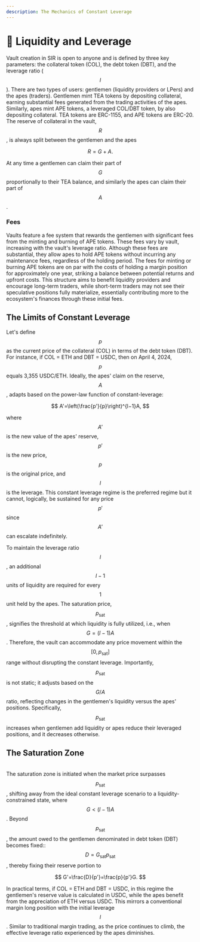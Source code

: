 ```yaml
---
description: The Mechanics of Constant Leverage
---
```


# 🫗 Liquidity and Leverage

Vault creation in SIR is open to anyone and is defined by three key parameters: the collateral token (COL), the debt token (DBT), and the leverage ratio ($$l$$). There are two types of users: gentlemen  (liquidity providers or LPers) and the apes (traders). Gentlemen mint TEA tokens by depositing collateral, earning substantial fees generated from the trading activities of the apes. Similarly, apes mint APE tokens, a leveraged COL/DBT token, by also depositing collateral. TEA tokens are ERC-1155, and APE tokens are ERC-20. The reserve of collateral in the vault, $$R$$, is always split between the gentlemen and the apes

$$
R=G+A.
$$

At any time a gentlemen can claim their part of $$G$$ proportionally to their TEA balance, and similarly the apes can claim their part of $$A$$.&#x20;

### Fees

Vaults feature a fee system that rewards the gentlemen with significant fees from the minting and burning of APE tokens. These fees vary by vault, increasing with the vault's leverage ratio. Although these fees are substantial, they allow apes to hold APE tokens without incurring any maintenance fees, regardless of the holding period. The fees for minting or burning APE tokens are on par with the costs of holding a margin position for approximately one year, striking a balance between potential returns and upfront costs. This structure aims to benefit liquidity providers and encourage long-term traders, while short-term traders may not see their speculative positions fully materialize, essentially contributing more to the ecosystem's finances through these initial fees.

## The Limits of Constant Leverage

Let's define $$p$$ as the current price of the collateral (COL) in terms of the debt token (DBT). For instance, if COL = ETH and DBT = USDC, then on April 4, 2024, $$p$$ equals 3,355 USDC/ETH. Ideally, the apes' claim on the reserve, $$A$$, adapts based on the power-law function of constant-leverage:

$$
A'=\left(\frac{p'}{p}\right)^{l−1}A,
$$

where $$A'$$ is the new value of the apes' reserve, $$p'$$ is the new price, $$p$$ is the original price, and $$l$$ is the leverage. This constant leverage regime is the preferred regime but it cannot, logically, be sustained for any price $$p'$$ since$$A'$$ can escalate indefinitely.

To maintain the leverage ratio $$l$$, an additional $$l-1$$ units of liquidity are required for every $$1$$ unit held by the apes. The saturation price, $$p_\textrm{sat}$$, signifies the threshold at which liquidity is fully utilized, i.e., when $$G=(l-1)A$$. Therefore, the vault can accommodate any price movement within the $$[0,p_\textrm{sat}]$$range without disrupting the constant leverage. Importantly, $$p_\textrm{sat}$$ is not static; it adjusts based on the $$G/A$$ ratio, reflecting changes in the gentlemen's liquidity versus the apes' positions. Specifically, $$p_\textrm{sat}$$ increases when gentlemen add liquidity or apes reduce their leveraged positions, and it decreases otherwise.

## The Saturation Zone

\
The saturation zone is initiated when the market price surpasses $$p_\textrm{sat}​$$, shifting away from the ideal constant leverage scenario to a liquidity-constrained state, where $$G<(l-1)A$$. Beyond $$p_\textrm{sat}​$$, the amount owed to the gentlemen denominated in debt token (DBT) becomes fixed:: $$D=G_\textrm{sat}p_\textrm{sat}$$, thereby fixing their reserve portion to

$$
G'=\frac{D}{p'}=\frac{p}{p'}G.
$$

In practical terms, if COL = ETH and DBT = USDC, in this regime the gentlemen's reserve value is calculated in USDC, while the apes benefit from the appreciation of ETH versus USDC. This mirrors a conventional margin long position with the initial leverage $$l$$. Similar to traditional margin trading, as the price continues to climb, the effective leverage ratio experienced by the apes diminishes.
